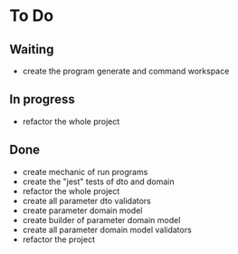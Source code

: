 # To Do

## Waiting

- create the program generate and command workspace

## In progress

- refactor the whole project

## Done

- create mechanic of run programs
- create the "jest" tests of dto and domain
- refactor the whole project
- create all parameter dto validators
- create parameter domain model
- create builder of parameter domain model
- create all parameter domain model validators
- refactor the project
